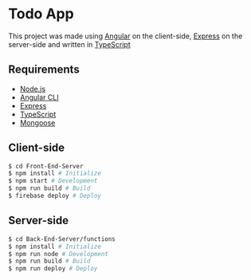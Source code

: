 # Todo App

This project was made using [Angular](https://github.com/angular/angular) on the client-side, [Express](https://github.com/expressjs/express) on the server-side and written in [TypeScript](https://github.com/microsoft/TypeScript)

## Requirements

- [Node.js](https://github.com/nodejs/node)
- [Angular CLI](https://github.com/angular/angular-cli)
- [Express](https://github.com/expressjs/express)
- [TypeScript](https://github.com/microsoft/TypeScript)
- [Mongoose](https://github.com/Automattic/mongoose)

## Client-side

```bash
$ cd Front-End-Server
$ npm install # Initialize
$ npm start # Development
$ npm run build # Build
$ firebase deploy # Deploy
```

## Server-side

```bash
$ cd Back-End-Server/functions
$ npm install # Initialize
$ npm run node # Development
$ npm run build # Build
$ npm run deploy # Deploy
```
